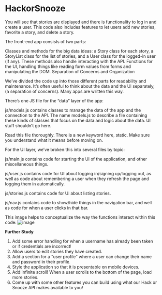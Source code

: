 # HackorSnooze

You will see that stories are displayed and there is functionality to log in and create a user. This code also includes features to let users add new stories, favorite a story, and delete a story.

The front-end app consists of two parts:

Classes and methods for the big data ideas: a Story class for each story, a StoryList class for the list of stories, and a User class for the logged-in user (if any). These methods also handle interacting with the API.
Functions for the UI, handling things like reading form values from forms and manipulating the DOM.
Separation of Concerns and Organization

We’ve divided the code up into those different parts for readability and maintenance. It’s often useful to think about the data and the UI separately, (a separation of concerns). Many apps are written this way.

There’s one JS file for the “data” layer of the app:

js/models.js
contains classes to manage the data of the app and the connection to the API. The name models.js to describe a file containing these kinds of classes that focus on the data and logic about the data. UI stuff shouldn’t go here.

Read this file thoroughly. There is a new keyword here, static. Make sure you understand what it means before moving on.

For the UI layer, we’ve broken this into several files by topic:

js/main.js
contains code for starting the UI of the application, and other miscellaneous things.

js/user.js
contains code for UI about logging in/signing up/logging out, as well as code about remembering a user when they refresh the page and logging them in automatically.

js/stories.js
contains code for UI about listing stories.

js/nav.js
contains code to show/hide things in the navigation bar, and well as code for when a user clicks in that bar.

This image helps to conceptualize the way the functions interact within this code:
![image](https://user-images.githubusercontent.com/20036100/219904532-e0c07aef-93f9-4303-86f2-aa5b0d279fa7.png)


**Further Study**
1. Add some error handling for when a username has already been taken or if credentials are incorrect!
2. Allow users to edit stories they have created.
3. Add a section for a “user profile” where a user can change their name and password in their profile.
4. Style the application so that it is presentable on mobile devices.
5. Add infinite scroll! When a user scrolls to the bottom of the page, load more stories.
6. Come up with some other features you can build using what our Hack or Snooze API makes available to you!


